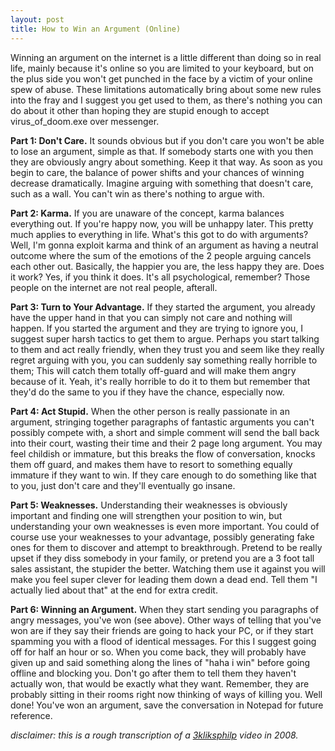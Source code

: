 ```yaml
---
layout: post
title: How to Win an Argument (Online)
---
```


Winning an argument on the internet is a little different than doing so in real life, mainly because it's online so you are limited to your keyboard, but on the plus side you won't get punched in the face by a victim of your online spew of abuse. These limitations automatically bring about some new rules into the fray and I suggest you get used to them, as there's nothing you can do about it other than hoping they are stupid enough to accept virus_of_doom.exe over messenger.

**Part 1: Don't Care.** It sounds obvious but if you don't care you won't be able to lose an argument, simple as that. If somebody starts one with you then they are obviously angry about something. Keep it that way. As soon as you begin to care, the balance of power shifts and your chances of winning decrease dramatically. Imagine arguing with something that doesn't care, such as a wall. You can't win as there's nothing to argue with.

**Part 2: Karma.** If you are unaware of the concept, karma balances everything out. If you're happy now, you will be unhappy later. This pretty much applies to everything in life. What's this got to do with arguments? Well, I'm gonna exploit karma and think of an argument as having a neutral outcome where the sum of the emotions of the 2 people arguing cancels each other out. Basically, the happier you are, the less happy they are. Does it work? Yes, if you think it does. It's all psychological, remember? Those people on the internet are not real people, afterall.

**Part 3: Turn to Your Advantage.** If they started the argument, you already have the upper hand in that you can simply not care and nothing will happen. If you started the argument and they are trying to ignore you, I suggest super harsh tactics to get them to argue. Perhaps you start talking to them and act really friendly, when they trust you and seem like they really regret arguing with you, you can suddenly say something really horrible to them; This will catch them totally off-guard and will make them angry because of it. Yeah, it's really horrible to do it to them but remember that they'd do the same to you if they have the chance, especially now.

**Part 4: Act Stupid.** When the other person is really passionate in an argument, stringing together paragraphs of fantastic arguments you can't possibly compete with, a short and simple comment will send the ball back into their court, wasting their time and their 2 page long argument. You may feel childish or immature, but this breaks the flow of conversation, knocks them off guard, and makes them have to resort to something equally immature if they want to win. If they care enough to do something like that to you, just don't care and they'll eventually go insane.

**Part 5: Weaknesses.** Understanding their weaknesses is obviously important and finding one will strengthen your position to win, but understanding your own weaknesses is even more important. You could of course use your weaknesses to your advantage, possibly generating fake ones for them to discover and attempt to breakthrough. Pretend to be really upset if they diss somebody in your family, or pretend you are a 3 foot tall sales assistant, the stupider the better. Watching them use it against you will make you feel super clever for leading them down a dead end. Tell them "I actually lied about that" at the end for extra credit.

**Part 6: Winning an Argument.** When they start sending you paragraphs of angry messages, you've won (see above). Other ways of telling that you've won are if they say their friends are going to hack your PC, or if they start spamming you with a flood of identical messages. For this I suggest going off for half an hour or so. When you come back, they will probably have given up and said something along the lines of "haha i win" before going offline and blocking you. Don't go after them to tell them they haven't actually won, that would be exactly what they want. Remember, they are probably sitting in their rooms right now thinking of ways of killing you. Well done! You've won an argument, save the conversation in Notepad for future reference.

_disclaimer: this is a rough transcription of a [3kliksphilp](https://www.youtube.com/channel/UCmu9PVIZBk-ZCi-Sk2F2utA) video in 2008._
